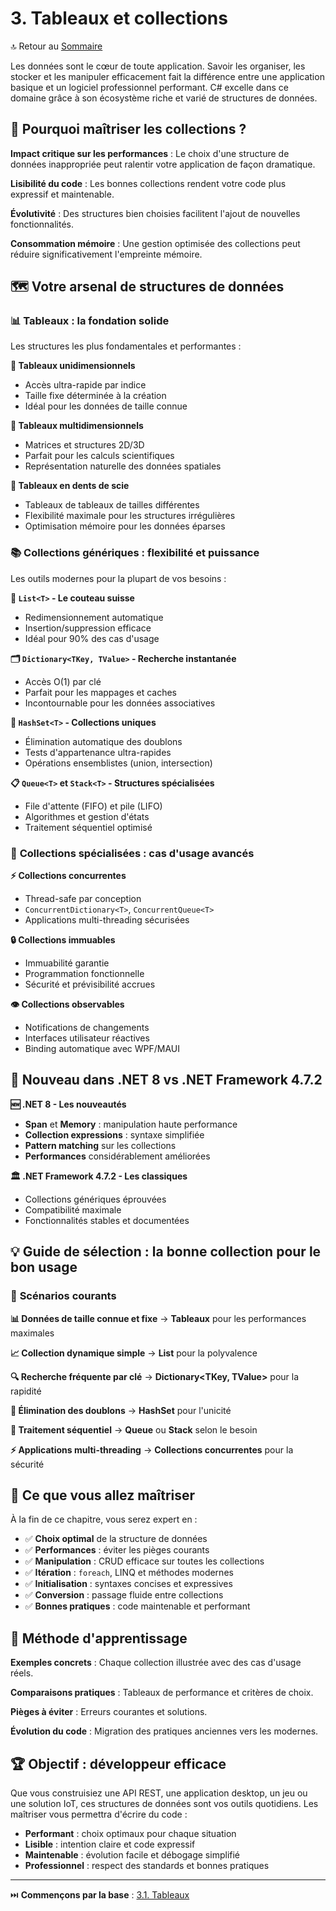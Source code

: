 # 3. Tableaux et collections

🔝 Retour au [Sommaire](/SOMMAIRE.md)

Les données sont le cœur de toute application. Savoir les organiser, les stocker et les manipuler efficacement fait la différence entre une application basique et un logiciel professionnel performant. C# excelle dans ce domaine grâce à son écosystème riche et varié de structures de données.

## 🎯 Pourquoi maîtriser les collections ?

**Impact critique sur les performances** : Le choix d'une structure de données inappropriée peut ralentir votre application de façon dramatique.

**Lisibilité du code** : Les bonnes collections rendent votre code plus expressif et maintenable.

**Évolutivité** : Des structures bien choisies facilitent l'ajout de nouvelles fonctionnalités.

**Consommation mémoire** : Une gestion optimisée des collections peut réduire significativement l'empreinte mémoire.

## 🗺️ Votre arsenal de structures de données

### 📊 **Tableaux : la fondation solide**
Les structures les plus fondamentales et performantes :

**🎯 Tableaux unidimensionnels**
- Accès ultra-rapide par indice
- Taille fixe déterminée à la création
- Idéal pour les données de taille connue

**🎯 Tableaux multidimensionnels**
- Matrices et structures 2D/3D
- Parfait pour les calculs scientifiques
- Représentation naturelle des données spatiales

**🎯 Tableaux en dents de scie**
- Tableaux de tableaux de tailles différentes
- Flexibilité maximale pour les structures irrégulières
- Optimisation mémoire pour les données éparses

### 📚 **Collections génériques : flexibilité et puissance**
Les outils modernes pour la plupart de vos besoins :

**🔧 `List<T>` - Le couteau suisse**
- Redimensionnement automatique
- Insertion/suppression efficace
- Idéal pour 90% des cas d'usage

**🗂️ `Dictionary<TKey, TValue>` - Recherche instantanée**
- Accès O(1) par clé
- Parfait pour les mappages et caches
- Incontournable pour les données associatives

**🎯 `HashSet<T>` - Collections uniques**
- Élimination automatique des doublons
- Tests d'appartenance ultra-rapides
- Opérations ensemblistes (union, intersection)

**📋 `Queue<T>` et `Stack<T>` - Structures spécialisées**
- File d'attente (FIFO) et pile (LIFO)
- Algorithmes et gestion d'états
- Traitement séquentiel optimisé

### 🚀 **Collections spécialisées : cas d'usage avancés**

**⚡ Collections concurrentes**
- Thread-safe par conception
- `ConcurrentDictionary<T>`, `ConcurrentQueue<T>`
- Applications multi-threading sécurisées

**🔒 Collections immuables**
- Immuabilité garantie
- Programmation fonctionnelle
- Sécurité et prévisibilité accrues

**👁️ Collections observables**
- Notifications de changements
- Interfaces utilisateur réactives
- Binding automatique avec WPF/MAUI

## 🎨 **Nouveau dans .NET 8 vs .NET Framework 4.7.2**

**🆕 .NET 8 - Les nouveautés**
- **Span<T>** et **Memory<T>** : manipulation haute performance
- **Collection expressions** : syntaxe simplifiée
- **Pattern matching** sur les collections
- **Performances** considérablement améliorées

**🏛️ .NET Framework 4.7.2 - Les classiques**
- Collections génériques éprouvées
- Compatibilité maximale
- Fonctionnalités stables et documentées

## 💡 **Guide de sélection : la bonne collection pour le bon usage**

### 🎯 **Scénarios courants**

**📊 Données de taille connue et fixe**
→ **Tableaux** pour les performances maximales

**📈 Collection dynamique simple**
→ **List<T>** pour la polyvalence

**🔍 Recherche fréquente par clé**
→ **Dictionary<TKey, TValue>** pour la rapidité

**🎯 Élimination des doublons**
→ **HashSet<T>** pour l'unicité

**🔄 Traitement séquentiel**
→ **Queue<T>** ou **Stack<T>** selon le besoin

**⚡ Applications multi-threading**
→ **Collections concurrentes** pour la sécurité

## 🎯 **Ce que vous allez maîtriser**

À la fin de ce chapitre, vous serez expert en :
- ✅ **Choix optimal** de la structure de données
- ✅ **Performances** : éviter les pièges courants
- ✅ **Manipulation** : CRUD efficace sur toutes les collections
- ✅ **Itération** : `foreach`, LINQ et méthodes modernes
- ✅ **Initialisation** : syntaxes concises et expressives
- ✅ **Conversion** : passage fluide entre collections
- ✅ **Bonnes pratiques** : code maintenable et performant

## 🚀 **Méthode d'apprentissage**

**Exemples concrets** : Chaque collection illustrée avec des cas d'usage réels.

**Comparaisons pratiques** : Tableaux de performance et critères de choix.

**Pièges à éviter** : Erreurs courantes et solutions.

**Évolution du code** : Migration des pratiques anciennes vers les modernes.

## 🏆 **Objectif : développeur efficace**

Que vous construisiez une API REST, une application desktop, un jeu ou une solution IoT, ces structures de données sont vos outils quotidiens. Les maîtriser vous permettra d'écrire du code :
- **Performant** : choix optimaux pour chaque situation
- **Lisible** : intention claire et code expressif
- **Maintenable** : évolution facile et débogage simplifié
- **Professionnel** : respect des standards et bonnes pratiques

---

⏭️ **Commençons par la base** : [3.1. Tableaux](/03-tableaux-et-collections/3-1-tableaux.md)
